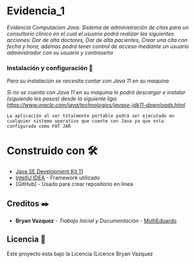 # Evidencia_1
_Evidencia Computacion Java: Sistema de administración de citas para un consultorio clínico en el cual el usuario podrá realizar las siguientes acciones: Dar de alta doctores, Dar de alta pacientes, Crear una cita con fecha y hora, ademas podrá tener control de acceso mediante un usuario administrador con su usuario y contraseña_

### Instalación y configuración 🔧
_Para su instalación se necesita contar con Java 11 en su maquina_

_Si no se cuenta con Java 11 en su maquina lo podrá descargar e instalar (siguiendo los pasos) desde la siguiente liga: https://www.oracle.com/java/technologies/javase-jdk11-downloads.html_
```
La aplicación al ser totalmente portable podrá ser ejecutado en cualquier sistema operativo que cuente con Java ya que esta configurada como FAT JAR
```
# Construido con 🛠️
* [Java SE Development Kit 11](https://www.oracle.com/mx/java/technologies/javase-jdk11-downloads.html)
* [IntelliJ IDEA](https://www.jetbrains.com/es-es/idea/) - Framework utilizado
* [GitHub] - Usado para crear repositorio en linea

## Creditos ✒️
* **Bryan Vazquez** - *Trabajo Inicial y Documentación* - [MultiEduardo](https://github.com/MultiEduardo)

## Licencia 📄
Este proyecto esta bajo la Licencia (Licence Bryan Vazquez
